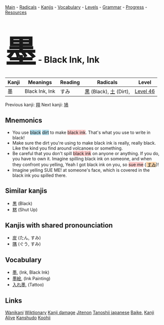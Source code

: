 <style> bigfont {font-size: 100px}</style>
[Main](../README.md) -
[Radicals](../radicals.md) -
[Kanjis](../kanjis.md) -
[Vocabulary](../vocabulary.md) -
[Levels](../levels.md) -
[Grammar](../grammar.md) - 
[Progress](../progress.md) -
[Resources](../resources.md)
# <bigfont> 墨</bigfont> - Black Ink, Ink 

| Kanji | Meanings | Reading | Radicals | Level |
| --- | --- | --- | --- | --- |
| 墨 | Black Ink, Ink | すみ | [黒](../radicals/黒.md) (Black), [土](../radicals/土.md) (Dirt),  | [Level 46](../levels/wk_level46.md) |

Previous kanji: [翔](翔.md) Next kanji: [鳩](鳩.md) 

## Mnemonics
 * You use <span style="background-color:#ADD8E6"> black</span> <span style="background-color:#ADD8E6"> dirt</span> to make <span style="background-color:#ffcccb"> black ink</span>. That's what you use to write in black!
* Make sure the dirt you're using to make black ink is really, really black. Like the kind you find around volcanoes or something.
* Be careful that you don't spill <span style="background-color:#ffcccb"> black ink</span> on anyone or anything. If you do, you have to own it. Imagine spilling black ink on someone, and when they confront you yelling, Yeah I got black ink on you, so <span style="background-color:#ffcccb"> sue me</span> (<span style="background-color:#fed8b1"> [すみ](https://jisho.org/search/すみ)</span>)!
* Imagine yelling SUE ME! at someone's face, which is covered in the black ink you spilled there.


## Similar kanjis
 * [黒](黒.md) (Black)
* [黙](黙.md) (Shut Up)



## Kanjis with shared pronounciation
 * [炭](炭.md) (たん, すみ)
* [隅](隅.md) (ぐう, すみ)



## Vocabulary
 * [墨](../vocabulary/墨.md), (Ink, Black Ink)
* [墨絵](../vocabulary/墨.md), (Ink Painting)
* [入れ墨](../vocabulary/墨.md), (Tattoo)




## Links 


[Wanikani](https://www.wanikani.com/kanji/墨)
[Wiktionary](https://en.wiktionary.org/wiki/墨)
[Kanji damage](http://www.kanjidamage.com/kanji/search?utf8=✓&q=墨)
[Jitenon](https://jitenon.com/kanji/墨)
[Tanoshii japanese](https://www.tanoshiijapanese.com/dictionary/kanji.cfm?k=墨)
[Baike](https://baike.baidu.com/item/墨),
[Kanji Alive](https://app.kanjialive.com/墨)
[Kanshudo](https://www.kanshudo.com/searchmn?q=墨)
[Koohii](https://kanji.koohii.com/study/kanji/墨)
